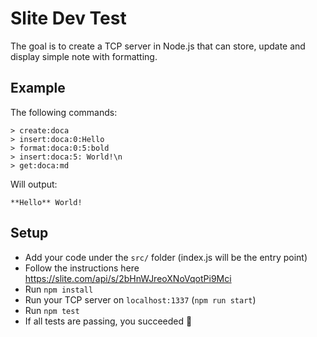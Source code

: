 # Slite Dev Test
The goal is to create a TCP server in Node.js that can store, update and display simple note with formatting.

## Example
The following commands:
```
> create:doca
> insert:doca:0:Hello
> format:doca:0:5:bold
> insert:doca:5: World!\n
> get:doca:md
```

Will output:
```
**Hello** World!

```

## Setup
* Add your code under the `src/` folder (index.js will be the entry point)
* Follow the instructions here https://slite.com/api/s/2bHnWJreoXNoVqotPi9Mci
* Run `npm install`
* Run your TCP server on `localhost:1337` (`npm run start`)
* Run `npm test`
* If all tests are passing, you succeeded 👏
